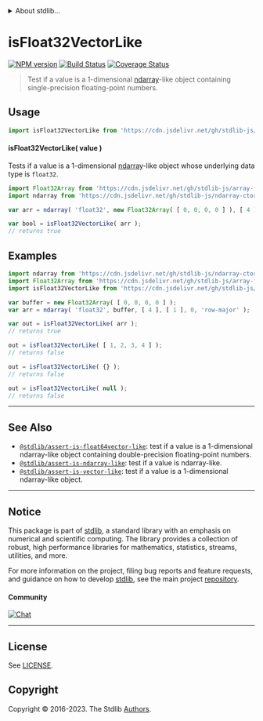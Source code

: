 <!--

@license Apache-2.0

Copyright (c) 2020 The Stdlib Authors.

Licensed under the Apache License, Version 2.0 (the "License");
you may not use this file except in compliance with the License.
You may obtain a copy of the License at

   http://www.apache.org/licenses/LICENSE-2.0

Unless required by applicable law or agreed to in writing, software
distributed under the License is distributed on an "AS IS" BASIS,
WITHOUT WARRANTIES OR CONDITIONS OF ANY KIND, either express or implied.
See the License for the specific language governing permissions and
limitations under the License.

-->


<details>
  <summary>
    About stdlib...
  </summary>
  <p>We believe in a future in which the web is a preferred environment for numerical computation. To help realize this future, we've built stdlib. stdlib is a standard library, with an emphasis on numerical and scientific computation, written in JavaScript (and C) for execution in browsers and in Node.js.</p>
  <p>The library is fully decomposable, being architected in such a way that you can swap out and mix and match APIs and functionality to cater to your exact preferences and use cases.</p>
  <p>When you use stdlib, you can be absolutely certain that you are using the most thorough, rigorous, well-written, studied, documented, tested, measured, and high-quality code out there.</p>
  <p>To join us in bringing numerical computing to the web, get started by checking us out on <a href="https://github.com/stdlib-js/stdlib">GitHub</a>, and please consider <a href="https://opencollective.com/stdlib">financially supporting stdlib</a>. We greatly appreciate your continued support!</p>
</details>

# isFloat32VectorLike

[![NPM version][npm-image]][npm-url] [![Build Status][test-image]][test-url] [![Coverage Status][coverage-image]][coverage-url] <!-- [![dependencies][dependencies-image]][dependencies-url] -->

> Test if a value is a 1-dimensional [ndarray][@stdlib/ndarray/ctor]-like object containing single-precision floating-point numbers.



<section class="usage">

## Usage

```javascript
import isFloat32VectorLike from 'https://cdn.jsdelivr.net/gh/stdlib-js/assert-is-float32vector-like@deno/mod.js';
```

#### isFloat32VectorLike( value )

Tests if a value is a 1-dimensional [ndarray][@stdlib/ndarray/ctor]-like object whose underlying data type is `float32`.

```javascript
import Float32Array from 'https://cdn.jsdelivr.net/gh/stdlib-js/array-float32@deno/mod.js';
import ndarray from 'https://cdn.jsdelivr.net/gh/stdlib-js/ndarray-ctor@deno/mod.js';

var arr = ndarray( 'float32', new Float32Array( [ 0, 0, 0, 0 ] ), [ 4 ], [ 1 ], 0, 'row-major' );

var bool = isFloat32VectorLike( arr );
// returns true
```

</section>

<!-- /.usage -->

<section class="examples">

## Examples

<!-- eslint no-undef: "error" -->

```javascript
import ndarray from 'https://cdn.jsdelivr.net/gh/stdlib-js/ndarray-ctor@deno/mod.js';
import Float32Array from 'https://cdn.jsdelivr.net/gh/stdlib-js/array-float32@deno/mod.js';
import isFloat32VectorLike from 'https://cdn.jsdelivr.net/gh/stdlib-js/assert-is-float32vector-like@deno/mod.js';

var buffer = new Float32Array( [ 0, 0, 0, 0 ] );
var arr = ndarray( 'float32', buffer, [ 4 ], [ 1 ], 0, 'row-major' );

var out = isFloat32VectorLike( arr );
// returns true

out = isFloat32VectorLike( [ 1, 2, 3, 4 ] );
// returns false

out = isFloat32VectorLike( {} );
// returns false

out = isFloat32VectorLike( null );
// returns false
```

</section>

<!-- /.examples -->

<!-- Section for related `stdlib` packages. Do not manually edit this section, as it is automatically populated. -->

<section class="related">

* * *

## See Also

-   <span class="package-name">[`@stdlib/assert-is-float64vector-like`][@stdlib/assert/is-float64vector-like]</span><span class="delimiter">: </span><span class="description">test if a value is a 1-dimensional ndarray-like object containing double-precision floating-point numbers.</span>
-   <span class="package-name">[`@stdlib/assert-is-ndarray-like`][@stdlib/assert/is-ndarray-like]</span><span class="delimiter">: </span><span class="description">test if a value is ndarray-like.</span>
-   <span class="package-name">[`@stdlib/assert-is-vector-like`][@stdlib/assert/is-vector-like]</span><span class="delimiter">: </span><span class="description">test if a value is a 1-dimensional ndarray-like object.</span>

</section>

<!-- /.related -->

<!-- Section for all links. Make sure to keep an empty line after the `section` element and another before the `/section` close. -->


<section class="main-repo" >

* * *

## Notice

This package is part of [stdlib][stdlib], a standard library with an emphasis on numerical and scientific computing. The library provides a collection of robust, high performance libraries for mathematics, statistics, streams, utilities, and more.

For more information on the project, filing bug reports and feature requests, and guidance on how to develop [stdlib][stdlib], see the main project [repository][stdlib].

#### Community

[![Chat][chat-image]][chat-url]

---

## License

See [LICENSE][stdlib-license].


## Copyright

Copyright &copy; 2016-2023. The Stdlib [Authors][stdlib-authors].

</section>

<!-- /.stdlib -->

<!-- Section for all links. Make sure to keep an empty line after the `section` element and another before the `/section` close. -->

<section class="links">

[npm-image]: http://img.shields.io/npm/v/@stdlib/assert-is-float32vector-like.svg
[npm-url]: https://npmjs.org/package/@stdlib/assert-is-float32vector-like

[test-image]: https://github.com/stdlib-js/assert-is-float32vector-like/actions/workflows/test.yml/badge.svg?branch=main
[test-url]: https://github.com/stdlib-js/assert-is-float32vector-like/actions/workflows/test.yml?query=branch:main

[coverage-image]: https://img.shields.io/codecov/c/github/stdlib-js/assert-is-float32vector-like/main.svg
[coverage-url]: https://codecov.io/github/stdlib-js/assert-is-float32vector-like?branch=main

<!--

[dependencies-image]: https://img.shields.io/david/stdlib-js/assert-is-float32vector-like.svg
[dependencies-url]: https://david-dm.org/stdlib-js/assert-is-float32vector-like/main

-->

[chat-image]: https://img.shields.io/gitter/room/stdlib-js/stdlib.svg
[chat-url]: https://app.gitter.im/#/room/#stdlib-js_stdlib:gitter.im

[stdlib]: https://github.com/stdlib-js/stdlib

[stdlib-authors]: https://github.com/stdlib-js/stdlib/graphs/contributors

[umd]: https://github.com/umdjs/umd
[es-module]: https://developer.mozilla.org/en-US/docs/Web/JavaScript/Guide/Modules

[deno-url]: https://github.com/stdlib-js/assert-is-float32vector-like/tree/deno
[umd-url]: https://github.com/stdlib-js/assert-is-float32vector-like/tree/umd
[esm-url]: https://github.com/stdlib-js/assert-is-float32vector-like/tree/esm
[branches-url]: https://github.com/stdlib-js/assert-is-float32vector-like/blob/main/branches.md

[stdlib-license]: https://raw.githubusercontent.com/stdlib-js/assert-is-float32vector-like/main/LICENSE

[@stdlib/ndarray/ctor]: https://github.com/stdlib-js/ndarray-ctor/tree/deno

<!-- <related-links> -->

[@stdlib/assert/is-float64vector-like]: https://github.com/stdlib-js/assert-is-float64vector-like/tree/deno

[@stdlib/assert/is-ndarray-like]: https://github.com/stdlib-js/assert-is-ndarray-like/tree/deno

[@stdlib/assert/is-vector-like]: https://github.com/stdlib-js/assert-is-vector-like/tree/deno

<!-- </related-links> -->

</section>

<!-- /.links -->
